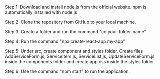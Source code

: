 Step 1: 
Download and install node.js from the official website. npm is automatically installed with node.js

Step 2: 
Clone the repository from GitHub to your local machine.

Step 3: 
Create a folder and run the command "cd your-folder-name"

Step 4: 
Run the command "npx create-react-app my-app"

Step 5:
Under src, create component and styles folder. Create files AddServiceForm.js, ServiceItem.js, ServiceList.js, UpdateServiceForm.js inside the components folder and create app.css inside the styles folder.

Step 6: 
Use the command "npm start" to run the application.
